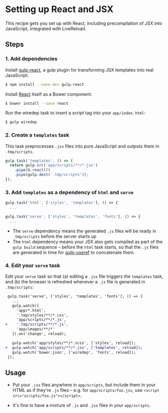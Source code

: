 # Setting up React and JSX

This recipe gets you set up with React, including precompilation of JSX into JavaScript, integrated with LiveReload.

## Steps

### 1. Add dependencies

Install [gulp-react](https://github.com/sindresorhus/gulp-react), a gulp plugin for transforming JSX templates into real JavaScript:

```sh
$ npm install --save-dev gulp-react
```

Install [React](https://github.com/facebook/react) itself as a Bower component:

```sh
$ bower install --save react
```

Run the wiredep task to insert a script tag into your `app/index.html`:

```sh
$ gulp wiredep
```

### 2. Create a `templates` task

This task preprocesses `.jsx` files into pure JavaScript and outputs them in `.tmp/scripts`.

```js
gulp.task('templates', () => {
  return gulp.src('app/scripts/**/*.jsx')
    .pipe($.react())
    .pipe(gulp.dest('.tmp/scripts'));
});
```

### 3. Add `templates` as a dependency of `html` and `serve`

```js
gulp.task('html', ['styles', 'templates'], () => {
  ...
```

```js
gulp.task('serve', ['styles', 'templates', 'fonts'], () => {
  ...
```

* The `serve` dependency means the generated `.js` files will be ready in `.tmp/scripts` before the server starts up
* The `html` dependency means your JSX also gets compiled as part of the `gulp build` sequence – before the `html` task starts, so that the `.js` files are generated in time for [gulp-useref](https://github.com/jonkemp/gulp-useref) to concatenate them.

### 4. Edit your `serve` task

Edit your `serve` task so that (a) editing a `.jsx` file triggers the `templates` task, and (b) the browser is refreshed whenever a `.js` file is generated in `.tmp/scripts`:

```diff
 gulp.task('serve', ['styles', 'templates', 'fonts'], () => {
   ...
   gulp.watch([
     'app/*.html',
     '.tmp/styles/**/*.css',
     'app/scripts/**/*.js',
+    '.tmp/scripts/**/*.js',
     'app/images/**/*'
   ]).on('change', reload);

   gulp.watch('app/styles/**/*.scss', ['styles', reload]);
+  gulp.watch('app/scripts/**/*.jsx', ['templates', reload]);
   gulp.watch('bower.json', ['wiredep', 'fonts', reload]);
 });
```


## Usage

- Put your `.jsx` files anywhere in `app/scripts`, but include them in your HTML as if they're `.js` files – e.g. for `app/scripts/foo.jsx`, use `<script src="scripts/foo.js"></script>`.

- It's fine to have a mixture of `.js` and `.jsx` files in your `app/scripts`.
